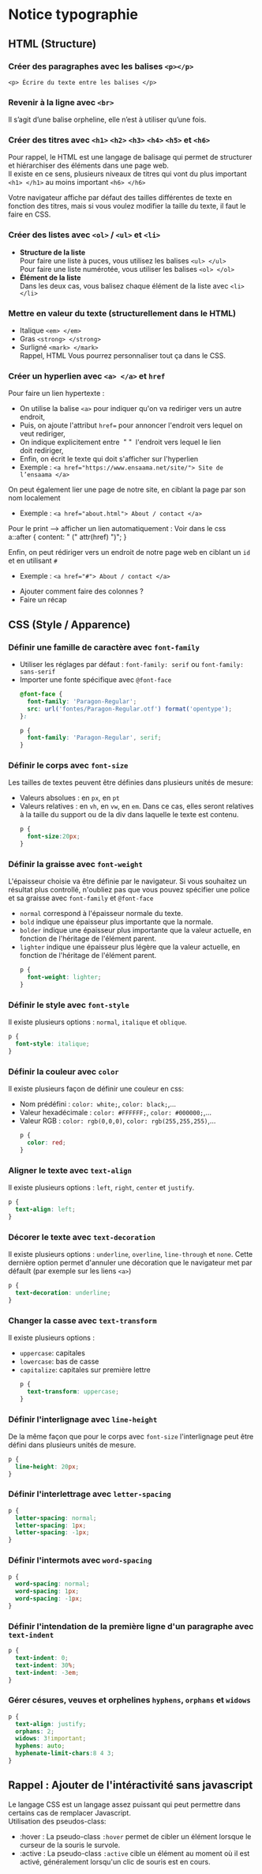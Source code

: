 # Notice typographie

## HTML (Structure)  

### Créer des paragraphes avec les balises ```<p></p>```  
```<p> Écrire du texte entre les balises </p>```  

### Revenir à la ligne avec ```<br>```  
Il s’agit d’une balise orpheline, elle n’est à utiliser qu’une fois.   

### Créer des titres avec ```<h1>``` ```<h2>``` ```<h3>``` ```<h4>``` ```<h5>``` et ```<h6>```  
Pour rappel, le HTML est une langage de balisage qui permet de structurer et hiérarchiser des éléments dans une page web.    
Il existe en ce sens, plusieurs niveaux de titres qui vont du plus important ```<h1> </h1>``` au moins important ```<h6> </h6>```  

Votre navigateur affiche par défaut des tailles différentes de texte en fonction des titres, mais si vous voulez modifier la taille du texte, il faut le faire en CSS.  

### Créer des listes avec ```<ol>``` / ```<ul>``` et ```<li>```
* **Structure de la liste**   
Pour faire une liste à puces, vous utilisez les balises ```<ul> </ul>```  
Pour faire une liste numérotée, vous utiliser les balises ```<ol> </ol>```
* **Élément de la liste**  
Dans les deux cas, vous balisez chaque élément de la liste avec ```<li> </li>```  

### Mettre en valeur du texte (structurellement dans le HTML)
* Italique ```<em> </em>```
* Gras ```<strong> </strong>```
* Surligné ```<mark> </mark>```  
Rappel, HTML Vous pourrez personnaliser tout ça dans le CSS.  

### Créer un hyperlien avec ```<a> </a>``` et ```href```  
Pour faire un lien hypertexte :
* On utilise la balise ```<a>``` pour indiquer qu'on va rediriger vers un autre endroit,
* Puis, on ajoute l'attribut ```href=``` pour annoncer l'endroit vers lequel on veut rediriger,
* On indique explicitement entre  " "  l'endroit vers lequel le lien doit rediriger,
* Enfin, on écrit le texte qui doit s'afficher sur l'hyperlien
* Exemple : ```<a href="https://www.ensaama.net/site/"> Site de l’ensaama </a>```

On peut également lier une page de notre site, en ciblant la page par son nom localement
* Exemple : ```<a href="about.html"> About / contact </a>```

Pour le print --> afficher un lien automatiquement : Voir dans le css   
a::after {
  content: " (" attr(href) ")";
} 

Enfin, on peut rédiriger vers un endroit de notre page web en ciblant un ```id``` et en utilisant ```#```
* Exemple : ```<a href="#"> About / contact </a>```  

+ Ajouter comment faire des colonnes ?
+ Faire un récap 

## CSS (Style / Apparence)

### Définir une famille de caractère avec ```font-family```
* Utiliser les réglages par défaut : ```font-family: serif``` ou ```font-family: sans-serif```
* Importer une fonte spécifique avec ```@font-face```
  ```css
  @font-face { 
    font-family: 'Paragon-Regular';
    src: url('fontes/Paragon-Regular.otf') format('opentype');
  }:

  p {
    font-family: 'Paragon-Regular', serif;
  }
  ```

### Définir le corps avec ```font-size```  
Les tailles de textes peuvent être définies dans plusieurs unités de mesure:
* Valeurs absolues : en ```px```, en ```pt```
* Valeurs relatives : en ```vh```, en ```vw```, en ```em```.
  Dans ce cas, elles seront relatives à la taille du support ou de la div dans laquelle le texte est contenu.  
  ```css
  p {
    font-size:20px;
  }
  ```

### Définir la graisse avec ```font-weight```  
L'épaisseur choisie va être définie par le navigateur. Si vous souhaitez un résultat plus controllé, n'oubliez pas que vous pouvez spécifier une police et sa graisse avec ```font-family``` et ```@font-face```
* ```normal``` correspond à l'épaisseur normale du texte.
* ```bold``` indique une épaisseur plus importante que la normale.
* ```bolder``` indique une épaisseur plus importante que la valeur actuelle, en fonction de l'héritage de l'élément parent.
* ```lighter``` indique une épaisseur plus légère que la valeur actuelle, en fonction de l'héritage de l'élément parent.
  ```css
  p {
    font-weight: lighter;
  }
  ```

### Définir le style avec ```font-style```  
Il existe plusieurs options : ```normal```, ```italique``` et ```oblique```.
  ```css
  p {
    font-style: italique;
  }
  ```

### Définir la couleur avec ```color```  
Il existe plusieurs façon de définir une couleur en css: 
* Nom prédéfini : ```color: white;```, ```color: black;```,…
* Valeur hexadécimale : ```color: #FFFFFF;```, ```color: #000000;```,…
* Valeur RGB : ```color: rgb(0,0,0)```, ```color: rgb(255,255,255)```,…
  ```css
  p {
    color: red;
  }
  ```

### Aligner le texte avec ```text-align```  
Il existe plusieurs options : ```left```, ```right```, ```center``` et ```justify```.
  ```css
  p {
    text-align: left;
  }
   ```  

### Décorer le texte avec ```text-decoration```  
Il existe plusieurs options : ```underline```, ```overline```, ```line-through``` et ```none```. Cette dernière option permet d'annuler une décoration que le navigateur met par défault (par exemple sur les liens ```<a>```)
  ```css
  p {
    text-decoration: underline;
  }
```

### Changer la casse avec ```text-transform```  
Il existe plusieurs options :
* ```uppercase```: capitales
* ```lowercase```: bas de casse
* ```capitalize```: capitales sur première lettre
  ```css
  p {
    text-transform: uppercase;
  }
  ```

### Définir l'interlignage avec ```line-height```  
De la même façon que pour le corps avec ```font-size``` l'interlignage peut être défini dans plusieurs unités de mesure. 
  ```css
  p {
    line-height: 20px;
  }
```

### Définir l'interlettrage avec ```letter-spacing```  
  ```css
  p {
    letter-spacing: normal;
    letter-spacing: 1px;
    letter-spacing: -1px;
  }
```

### Définir l'intermots avec ```word-spacing```  
  ```css
  p {
    word-spacing: normal;
    word-spacing: 1px;
    word-spacing: -1px;
  }
```

### Définir l'intendation de la première ligne d'un paragraphe avec ```text-indent```  
  ```css
  p {
    text-indent: 0;
    text-indent: 30%;
    text-indent: -3em; 
  }
```

### Gérer césures, veuves et orphelines ```hyphens```, ```orphans``` et ```widows```  
  ```css
  p {
    text-align: justify;
    orphans: 2;
    widows: 3!important;
    hyphens: auto;
    hyphenate-limit-chars:8 4 3;
  }
```

## Rappel : Ajouter de l'intéractivité sans javascript
Le langage CSS est un langage assez puissant qui peut permettre dans certains cas de remplacer Javascript.  
Utilisation des pseudos-class:  
* :hover : La pseudo-class ```:hover``` permet de cibler un élément lorsque le curseur de la souris le survole.
* :active : La pseudo-class ```:active``` cible un élément au moment où il est activé, généralement lorsqu'un clic de souris est en cours.
